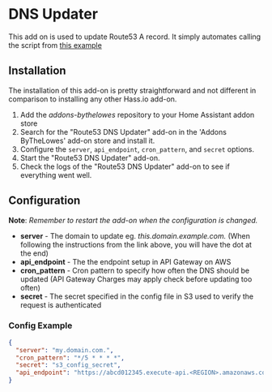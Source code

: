 # DNS Updater
This add on is used to update Route53 A record. It simply automates calling the script from [this example](https://github.com/awslabs/route53-dynamic-dns-with-lambda)

## Installation

The installation of this add-on is pretty straightforward and not different in
comparison to installing any other Hass.io add-on.

1. Add the *addons-bythelowes* repository to your Home Assistant addon store
1. Search for the "Route53 DNS Updater" add-on in the 'Addons ByTheLowes' add-on store
   and install it.
1. Configure the `server`, `api_endpoint`, `cron_pattern`, and `secret` options.
1. Start the "Route53 DNS Updater" add-on.
1. Check the logs of the "Route53 DNS Updater" add-on to see if everything
    went well.

## Configuration
**Note**: _Remember to restart the add-on when the configuration is changed._

- __server__ - The domain to update eg. *this.domain.example.com.* (When following the instructions from the link above, you will have the dot at the end)
- __api_endpoint__ - The the endpoint setup in API Gateway on AWS
- __cron_pattern__ - Cron pattern to specify how often the DNS should be updated (API Gateway Charges may apply check before updating too often)
- __secret__ - The secret specified in the config file in S3 used to verify the request is authenticated 

### Config Example
```json
{
  "server": "my.domain.com.",
  "cron_pattern": "*/5 * * * *",
  "secret": "s3_config_secret",
  "api_endpoint": "https://abcd012345.execute-api.<REGION>.amazonaws.com/prod"
}
```
